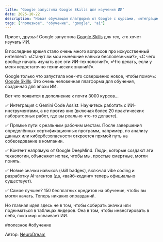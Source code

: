 ```yaml
---
title: "Google запустила Google Skills для изучения ИИ"
date: 2025-10-22
description: "Новая обучающая платформа от Google с курсами, интеграцией Gemini и 150 бесплатными кредитами."
tags: ["полезное", "обучение", "google", "ai"]
---
```


Привет, друзья! Google запустила [Google Skills](https://cloud.google.com/resources/offers/skill-up-in-ai?hl=ru) для тех, кто хочет изучать ИИ.

В последнее время стало очень много вопросов про искусственный интеллект: «Станут ли мои нынешние навыки бесполезными?», «С чего вообще начать изучать все эти ИИ-технологии?», «Что делать, если у меня недостаточно технических знаний?».

Google только что запустила кое-что совершенно новое, чтобы помочь: [Google Skills](https://cloud.google.com/blog/topics/training-certifications/google-skills-new-home-ai-learning). Это очень человечная платформа для обучения, созданная для эпохи ИИ.

Вот что появится в дополнение к почти 3000 курсов...

✅ Интеграция с Gemini Code Assist: Научитесь работать с ИИ-инструментами, а не против них (включая более 20 практических лабораторных работ, где вы реально что-то делаете).

✅ Прямые пути к реальным рабочим местам. После завершения определённых сертификационных программ, например, по анализу данных или кибербезопасности откроется прямой путь на собеседование в компании.

✅ Контент напрямую от Google DeepMind. Люди, которые создают эти технологии, объясняют их так, чтобы мы, простые смертные, могли понять.

✅ Новые значки навыков (skill badges), включая vibe coding и разработку AI-агентов (да, «вайб-кодинг» теперь официально существует).

✅ Самое лучшее? 150 бесплатных кредитов на обучение, чтобы вы могли начать. Теперь никаких оправданий.

Но главная идея здесь не в том, чтобы собирать значки или подниматься в таблицах лидеров. Она в том, чтобы инвестировать в себя, пока мир осваивает ИИ.

#полезное #обучение

Автор: [NeuroDream](https://t.me/neurodreamm)

